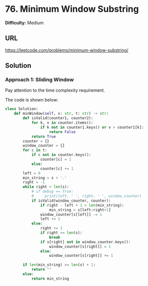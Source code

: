 # 76. Minimum Window Substring

**Difficulty:** Medium

## URL

https://leetcode.com/problems/minimum-window-substring/

## Solution

### Approach 1: Sliding Window

Pay attention to the time complexity requirement.

The code is shown below:

```python
class Solution:
    def minWindow(self, s: str, t: str) -> str:
        def isValid(counter1, counter2):
            for k, v in counter.items():
                if k not in counter1.keys() or v > counter1[k]:
                    return False
            return True
        counter = {}
        window_counter = {}
        for c in t:
            if c not in counter.keys():
                counter[c] = 1
            else:
                counter[c] += 1
        left = 0
        min_string = s + '.'
        right = -1
        while right < len(s):
            # if debug == True:
            #     print(left, ' ', right, ' ', window_counter)
            if isValid(window_counter, counter):
                if right - left + 1 < len(min_string):
                    min_string = s[left:right+1]
                window_counter[s[left]] -= 1
                left += 1
            else:
                right += 1
                if right >= len(s):
                    break
                if s[right] not in window_counter.keys():
                    window_counter[s[right]] = 1
                else:
                    window_counter[s[right]] += 1
                
        if len(min_string) == len(s) + 1:
            return ""
        else:
            return min_string
```
